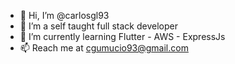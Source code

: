- 👋 Hi, I’m @carlosgl93
- 👀 I’m a self taught full stack developer
- 🌱 I’m currently learning Flutter - AWS - ExpressJs
- 📫 Reach me at cgumucio93@gmail.com
